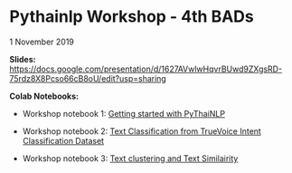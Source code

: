 # Pythainlp Workshop - 4th BADs 

1 November 2019

__Slides:__ https://docs.google.com/presentation/d/1627AVwlwHqvrBUwd9ZXgsRD-75rdz8X8Pcso66cB8oU/edit?usp=sharing



__Colab Notebooks:__

- Workshop notebook 1: [Getting started with PyThaiNLP](https://colab.research.google.com/drive/1ODNYd73ya-d3lDpDF_LQ3A6B0iouhS0M)

- Workshop notebook 2: [Text Classification from TrueVoice Intent Classification Dataset](https://colab.research.google.com/drive/1Dq92spjdcozVZkAKoTQohJXMJfS4JexI)

- Workshop notebook 3: [Text clustering and Text Similairity]( https://colab.research.google.com/drive/1sf3l0xvhCj4hg71gnKxRGiXcAuXYFbdZ)
